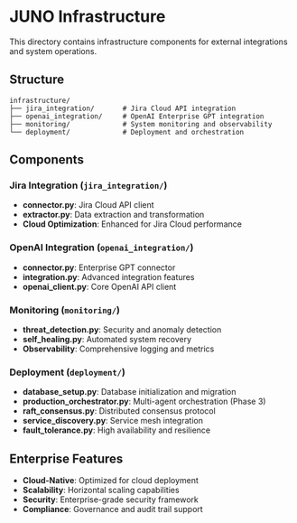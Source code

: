 # JUNO Infrastructure

This directory contains infrastructure components for external integrations and system operations.

## Structure

```
infrastructure/
├── jira_integration/       # Jira Cloud API integration
├── openai_integration/     # OpenAI Enterprise GPT integration
├── monitoring/             # System monitoring and observability
└── deployment/             # Deployment and orchestration
```

## Components

### Jira Integration (`jira_integration/`)
- **connector.py**: Jira Cloud API client
- **extractor.py**: Data extraction and transformation
- **Cloud Optimization**: Enhanced for Jira Cloud performance

### OpenAI Integration (`openai_integration/`)
- **connector.py**: Enterprise GPT connector
- **integration.py**: Advanced integration features
- **openai_client.py**: Core OpenAI API client

### Monitoring (`monitoring/`)
- **threat_detection.py**: Security and anomaly detection
- **self_healing.py**: Automated system recovery
- **Observability**: Comprehensive logging and metrics

### Deployment (`deployment/`)
- **database_setup.py**: Database initialization and migration
- **production_orchestrator.py**: Multi-agent orchestration (Phase 3)
- **raft_consensus.py**: Distributed consensus protocol
- **service_discovery.py**: Service mesh integration
- **fault_tolerance.py**: High availability and resilience

## Enterprise Features

- **Cloud-Native**: Optimized for cloud deployment
- **Scalability**: Horizontal scaling capabilities
- **Security**: Enterprise-grade security framework
- **Compliance**: Governance and audit trail support


